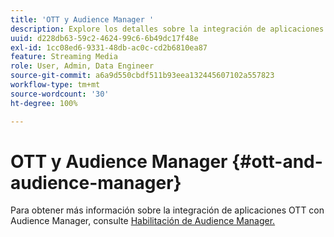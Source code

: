 ```yaml
---
title: 'OTT y Audience Manager '
description: Explore los detalles sobre la integración de aplicaciones OTT con Audience Manager.
uuid: d228db63-59c2-4624-99c6-6b49dc17f48e
exl-id: 1cc08ed6-9331-48db-ac0c-cd2b6810ea87
feature: Streaming Media
role: User, Admin, Data Engineer
source-git-commit: a6a9d550cbdf511b93eea132445607102a557823
workflow-type: tm+mt
source-wordcount: '30'
ht-degree: 100%

---
```


# OTT y Audience Manager {#ott-and-audience-manager}

Para obtener más información sobre la integración de aplicaciones OTT con Audience Manager, consulte [Habilitación de Audience Manager.](/help/legacy/intro-to-ava/am-enablement.md)
